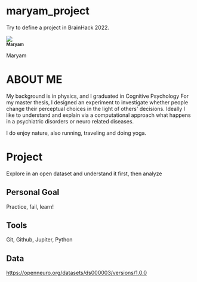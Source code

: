 
# maryam_project

Try to define a project in BrainHack 2022.

<a href="https://github.com/maryami19">
   <img src="https://avatars.githubusercontent.com/u/45909676?s=400&u=efd8a7f90665100b7b95b319861cb702612036f3&v=4" wid>   <br /><sub><b>Maryam</b></sub>
</a>

Maryam

# ABOUT ME
My background is in physics, and I graduated in Cognitive Psychology
For my master thesis, I designed an experiment to investigate whether people change their perceptual choices in the light of others' decisions.
Ideally I like to understand and explain via a computational approach what happens in a psychiatric disorders or neuro related diseases.

I do enjoy nature, also running, traveling and doing yoga.

# Project

Explore in an open dataset and understand it first, then analyze

## Personal Goal
Practice, fail, learn!

## Tools
Git, Github, Jupiter, Python

## Data
https://openneuro.org/datasets/ds000003/versions/1.0.0

